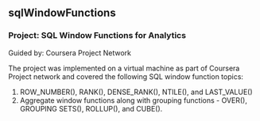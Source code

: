 ## sqlWindowFunctions

### Project: SQL Window Functions for Analytics

Guided by: Coursera Project Network

The project was implemented on a virtual machine as part of Coursera Project network and covered the following SQL window function topics:

1. ROW_NUMBER(), RANK(), DENSE_RANK(), NTILE(), and LAST_VALUE() 
2. Aggregate window functions along with grouping functions - OVER(), GROUPING SETS(), ROLLUP(), and CUBE().
